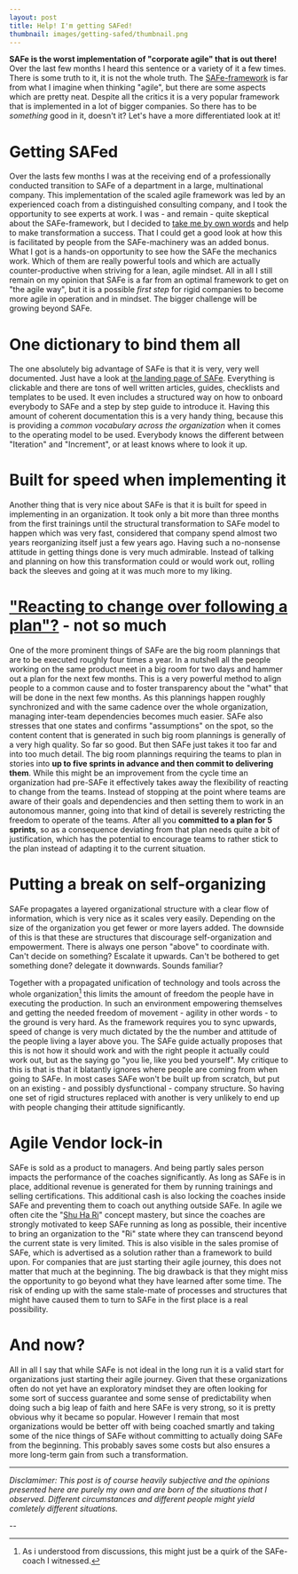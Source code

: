 ```yaml
---
layout: post
title: Help! I'm getting SAFed!
thumbnail: images/getting-safed/thumbnail.png
---
```


**SAFe is the worst implementation of "corporate agile" that is out there!** Over the last few months I heard this sentence or a variety of it a few times. There is some truth to it, it is not the whole truth. The [SAFe-framework](https://www.scaledagileframework.com) is far from what I imagine when thinking "agile", but there are some aspects which are pretty neat. Despite all the critics it is a very popular framework that is implemented in a lot of bigger companies. So there has to be *something* good in it, doesn't it? Let's have a more differentiated look at it! 

# Getting SAFed 

Over the lasts few months I was at the receiving end of a professionally conducted transition to SAFe of a department in a large, multinational company. This implementation of the scaled agile framework was led by an experienced coach from a distinguished consulting company, and I took the opportunity to see experts at work. I was - and remain - quite skeptical about the SAFe-framework, but I decided to [take me by own words]({{site.base_url}}/agile-beyond-team-size/) and help to make transformation a success. That I could get a good look at how this is facilitated by people from the SAFe-machinery was an added bonus.
What I got is a hands-on opportunity to see how the SAFe the mechanics work. Which of them are really powerful tools and which are actually counter-productive when striving for a lean, agile mindset. All in all I still remain on my opinion that SAFe is a far from an optimal framework to get on "the agile way", but it is a possible *first step* for rigid companies to become more agile in operation and in mindset. The bigger challenge will be growing beyond SAFe. 

# One dictionary to bind them all

The one absolutely big advantage of SAFe is that it is very, very well documented. Just have a look at [the landing page of SAFe](https://www.scaledagileframework.com). Everything is clickable and there are tons of well written articles, guides, checklists and templates to be used. It even includes a structured way on how to onboard everybody to SAFe and a step by step guide to introduce it. Having this amount of coherent documentation this is a very handy thing, because this is providing a *common vocabulary across the organization* when it comes to the operating model to be used. Everybody knows the different between "Iteration" and "Increment", or at least knows where to look it up. 

# Built for speed when implementing it

Another thing that is very nice about SAFe is that it is built for speed in implementing in an organization. It took only a bit more than three months from the first trainings until the structural transformation to SAFe model to happen which was very fast, considered that company spend almost two years reorganizing itself just a few years ago. Having such a no-nonsense attitude in getting things done is very much admirable. Instead of talking and planning on how this transformation could or would work out, rolling back the sleeves and going at it was much more to my liking.


# ["Reacting to change over following a plan"?](http://agilemanifesto.org/) - not so much

One of the more prominent things of SAFe are the big room plannings that are to be executed roughly four times a year. In a nutshell all the people working on the same product meet in a big room for two days and hammer out a plan for the next few months. This is a very powerful method to align people to a common cause and to foster transparency about the "what" that will be done in the next few months. As this plannings happen roughly synchronized and with the same cadence over the whole organization, managing inter-team dependencies becomes much easier. SAFe also stresses that one states and confirms "assumptions" on the spot, so the content content that is generated in such big room plannings is generally of a very high quality. 
So far so good. But then SAFe just takes it too far and into too much detail. The big room plannings requiring the teams to plan in stories into **up to five sprints in advance and then commit to delivering them**. While this might be an improvement from the cycle time an organization had pre-SAFe it effectively takes away the flexibility of reacting to change from the teams. 
Instead of stopping at the point where teams are aware of their goals and dependencies and then setting them to work in an autonomous manner, going into that kind of detail is severely restricting the freedom to operate of the teams. After all you **committed to a plan for 5 sprints**, so as a consequence deviating from that plan needs quite a bit of justification, which has the potential to encourage teams to rather stick to the plan instead of adapting it to the current situation. 

# Putting a break on self-organizing

SAFe propagates a layered organizational structure with a clear flow of information, which is very nice as it scales very easily. Depending on the size of the organization you get fewer or more layers added. The downside of this is that these are structures that discourage self-organization and empowerment.
There is always one person "above" to coordinate with. Can't decide on something? Escalate it upwards. Can't be bothered to get something done? delegate it downwards. Sounds familiar?

Together with a propagated unification of technology and tools across the whole organization[^1] this limits the amount of freedom the people have in executing the production. In such an environment empowering themselves and getting the needed freedom of movement - agility in other words - to the ground is very hard. As the framework requires you to sync upwards, speed of change is very much dictated by the the number and attitude of the people living a layer above you.
The SAFe guide actually proposes that this is not how it should work and with the right people it actually could work out, but as the saying go "you lie, like you bed yourself". 
My critique to this is that is that it blatantly ignores where people are coming from when going to SAFe. In most cases SAFe won't be built up from scratch, but put on an existing - and possibly dysfunctional - company structure. So having one set of rigid structures replaced with another is very unlikely to end up with people changing their attitude significantly. 

# Agile Vendor lock-in

SAFe is sold as a product to managers. And being partly sales person impacts the performance of the coaches significantly. As long as SAFe is in place, additional revenue is generated for them by running trainings and selling certifications.
This additional cash is also locking the coaches inside SAFe and preventing them to coach out anything outside SAFe. In agile we often cite the "[Shu Ha Ri](https://en.wikipedia.org/wiki/Shuhari)" concept mastery, but since the coaches are strongly motivated to keep SAFe running as long as possible, their incentive to bring an organization to the "Ri" state where they can transcend beyond the current state is very limited. This is also visible in the sales promise of SAFe, which is advertised as a solution rather than a framework to build upon. For companies that are just starting their agile journey, this does not matter that much at the beginning. The big drawback is that they might miss the opportunity to go beyond what they have learned after some time. The risk of ending up with the same stale-mate of processes and structures that might have caused them to turn to SAFe in the first place is a real possibility.
 

# And now?

All in all I say that while SAFe is not ideal in the long run it is a valid start for organizations just starting their agile journey. Given that these organizations often do not yet have an exploratory mindset they are often looking for some sort of success guarantee and some sense of predictability when doing such a big leap of faith and here SAFe is very strong, so it is pretty obvious why it became so popular. However I remain that most organizations would be better off with being coached smartly and taking some of the nice things of SAFe without committing to actually doing SAFe from the beginning. This probably saves some costs but also ensures a more long-term gain from such a transformation. 

--- 

*Disclamimer: This post is of course heavily subjective and the opinions presented here are purely my own and are born of the situations that I observed. Different circumstances and different people might yield comletely different situations.*

--
[^1]:As i understood from discussions, this might just be a quirk of the SAFe-coach I witnessed.

